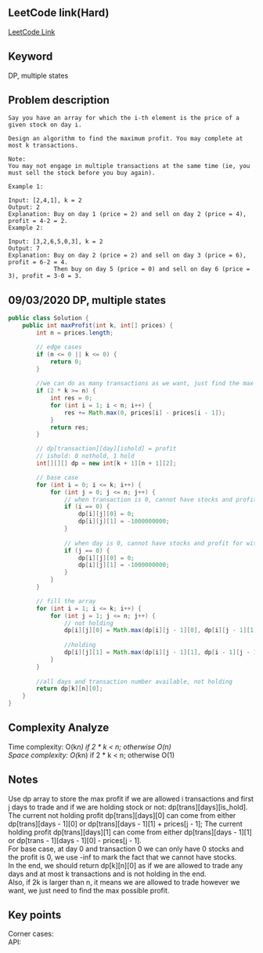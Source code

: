 ## LeetCode link(Hard)
[LeetCode Link](https://leetcode.com/problems/best-time-to-buy-and-sell-stock-iv/)
 
## Keyword
DP, multiple states

## Problem description
```
Say you have an array for which the i-th element is the price of a given stock on day i.

Design an algorithm to find the maximum profit. You may complete at most k transactions.

Note:
You may not engage in multiple transactions at the same time (ie, you must sell the stock before you buy again).

Example 1:

Input: [2,4,1], k = 2
Output: 2
Explanation: Buy on day 1 (price = 2) and sell on day 2 (price = 4), profit = 4-2 = 2.
Example 2:

Input: [3,2,6,5,0,3], k = 2
Output: 7
Explanation: Buy on day 2 (price = 2) and sell on day 3 (price = 6), profit = 6-2 = 4.
             Then buy on day 5 (price = 0) and sell on day 6 (price = 3), profit = 3-0 = 3.
```
## 09/03/2020 DP, multiple states
```java
public class Solution {
    public int maxProfit(int k, int[] prices) {
        int n = prices.length;

        // edge cases
        if (n <= 0 || k <= 0) {
            return 0;
        }
        
        //we can do as many transactions as we want, just find the max value
        if (2 * k >= n) {
            int res = 0;
            for (int i = 1; i < n; i++) {
                res += Math.max(0, prices[i] - prices[i - 1]);
            }
            return res;
        }

        // dp[transaction][day][ishold] = profit
        // ishold: 0 nothold, 1 hold
        int[][][] dp = new int[k + 1][n + 1][2];

        // base case
        for (int i = 0; i <= k; i++) {
            for (int j = 0; j <= n; j++) {
                // when transaction is 0, cannot have stocks and profit for without stack should be 0
                if (i == 0) {
                    dp[i][j][0] = 0;
                    dp[i][j][1] = -1000000000;
                }
                
                // when day is 0, cannot have stocks and profit for without stack should be 0
                if (j == 0) {
                    dp[i][j][0] = 0;
                    dp[i][j][1] = -1000000000;
                }
            }
        }

        // fill the array
        for (int i = 1; i <= k; i++) {
            for (int j = 1; j <= n; j++) {
                // not holding
                dp[i][j][0] = Math.max(dp[i][j - 1][0], dp[i][j - 1][1] + prices[j - 1]);
                
                //holding
                dp[i][j][1] = Math.max(dp[i][j - 1][1], dp[i - 1][j - 1][0] - prices[j - 1]);
            }
        }
        
        //all days and transaction number available, not holding
        return dp[k][n][0];
    }
}
```

## Complexity Analyze
Time complexity: O(k*n) if 2 * k < n; otherwise O(n)  
Space complexity: O(k*n) if 2 * k < n; otherwise O(1)

## Notes
Use dp array to store the max profit if we are allowed i transactions and first j days to trade and if we are holding stock or not: dp[trans][days][is_hold]. The current not holding profit dp[trans][days][0] can come from either dp[trans][days - 1][0] or dp[trans][days - 1][1] + prices[j - 1]; The current holding profit dp[trans][days][1] can come from either dp[trans][days - 1][1] or dp[trans - 1][days - 1][0] - prices[j - 1].  
For base case, at day 0 and transaction 0 we can only have 0 stocks and the profit is 0, we use -inf to mark the fact that we cannot have stocks.  
In the end, we should return dp[k][n][0] as if we are allowed to trade any days and at most k transactions and is not holding in the end.  
Also, if 2k is larger than n, it means we are allowed to trade however we want, we just need to find the max possible profit.  

## Key points
Corner cases:   
API: